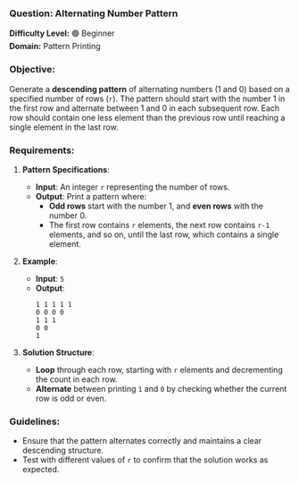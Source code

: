 ### **Question: Alternating Number Pattern**

**Difficulty Level:** 🟢 Beginner  
**Domain:** Pattern Printing

### **Objective:**

Generate a **descending pattern** of alternating numbers (1 and 0) based on a specified number of rows (`r`). The pattern should start with the number 1 in the first row and alternate between 1 and 0 in each subsequent row. Each row should contain one less element than the previous row until reaching a single element in the last row.

### **Requirements:**

1. **Pattern Specifications**:

   - **Input**: An integer `r` representing the number of rows.
   - **Output**: Print a pattern where:
     - **Odd rows** start with the number 1, and **even rows** with the number 0.
     - The first row contains `r` elements, the next row contains `r-1` elements, and so on, until the last row, which contains a single element.

2. **Example**:

   - **Input**: `5`
   - **Output**:
     ```
     1 1 1 1 1
     0 0 0 0
     1 1 1
     0 0
     1
     ```

3. **Solution Structure**:
   - **Loop** through each row, starting with `r` elements and decrementing the count in each row.
   - **Alternate** between printing `1` and `0` by checking whether the current row is odd or even.

### **Guidelines**:

- Ensure that the pattern alternates correctly and maintains a clear descending structure.
- Test with different values of `r` to confirm that the solution works as expected.
